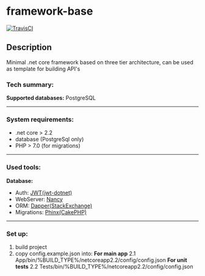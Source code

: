 # framework-base

<a href="https://travis-ci.org/mxss/framework-base"><img src="https://travis-ci.org/mxss/framework-base.svg?branch=master" alt="TravisCI"></a>

## Description
Minimal .net core framework based on three tier architecture, can be used as template for building API's

### Tech summary:
**Supported databases:** PostgreSQL

***

### System requirements:
- .net core > 2.2
- database (PostgreSql only)
- PHP > 7.0 (for migrations)

***

### Used tools:
**Database:**
- Auth: [JWT(jwt-dotnet)](https://github.com/jwt-dotnet/jwt)
- WebServer: [Nancy](https://github.com/NancyFx/Nancy)
- ORM: [Dapper(StackExchange)](https://github.com/StackExchange/Dapper)
- Migrations: [Phinx(CakePHP)](https://github.com/cakephp/phinx)

***

### Set up:
1. build project
2. copy config.example.json into: 
**For main app**
2.1 App/bin/%BUILD_TYPE%/netcoreapp2.2/config/config.json
**For unit tests**
2.2 Tests/bin/%BUILD_TYPE%/netcoreapp2.2/config/config.json
